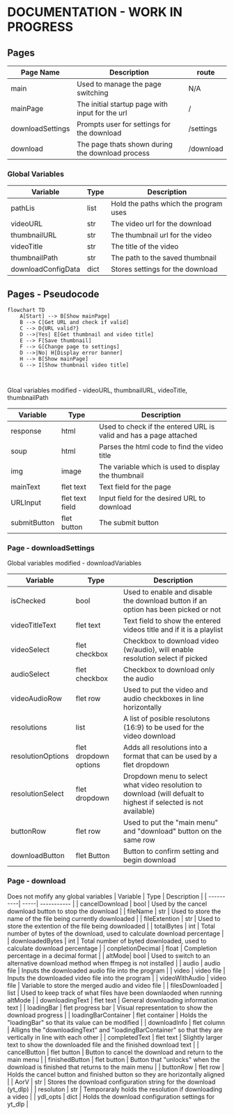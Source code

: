 # DOCUMENTATION - WORK IN PROGRESS

## Pages
| Page Name| Description | route |
| -------- | ----------- | ---- |
| main | Used to manage the page switching | N/A |
| mainPage | The initial startup page with input for the url | / |
| downloadSettings | Prompts user for settings for the download | /settings |
| download | The page thats shown during the download process | /download |


### Global Variables
| Variable  | Type | Description | 
| --------- | ---- | ----------- | 
| pathLis  | list | Hold the paths which the program uses | 
| videoURL | str | The video url for the download | 
| thumbnailURL | str | The thumbnail url for the video | 
| videoTitle | str | The title of the video | 
| thumbnailPath | str | The path to the saved thumbnail | 
| downloadConfigData | dict | Stores settings for the download | 

## Pages - Pseudocode
```mermaid
flowchart TD
    A[Start] --> B[Show mainPage]
    B --> C[Get URL and check if valid]
    C --> D{URL valid?}
    D -->|Yes| E[Get thumbnail and video title]
    E --> F[Save thumbnail]
    F --> G[Change page to settings]
    D -->|No| H[Display error banner]
    H --> B[Show mainPage]
    G --> I[Show thumbnail video title]

    
```





Gloal variables modified - videoURL, thumbnailURL, videoTitle, thumbnailPath

| Variable  | Type | Description | 
| --------- | ---- | ----------- | 
| response | html | Used to check if the entered URL is valid and has a page attached |
| soup | html | Parses the html code to find the video title |
| img | image | The variable which is used to display the thumbnail |
| mainText | flet text | Text field for the page |
| URLInput | flet text field | Input field for the desired URL to download |
| submitButton | flet button | The submit button |


### Page - downloadSettings
Global variables modified - downloadVariables

| Variable  | Type | Description | 
| --------- | ---- | ----------- | 
| isChecked | bool | Used to enable and disable the download button if an option has been picked or not | 
| videoTitleText | flet text | Text field to show the entered videos title and if it is a playlist | 
| videoSelect | flet checkbox | Checkbox to download video (w/audio), will enable resolution select if picked |
| audioSelect | flet checkbox | Checkbox to download only the audio |
| videoAudioRow | flet row | Used to put the video and audio checkboxes in line horizontally |
| resolutions | list | A list of posible resolutons (16:9) to be used for the video download |
| resolutionOptions | flet dropdown options | Adds all resolutions into a format that can be used by a flet dropdown |
| resolutionSelect | flet dropdown | Dropdown menu to select what video resolution to download (will defualt to highest if selected is not available) |
| buttonRow | flet row | Used to put the "main menu" and "download" button on the same row |
| downloadButton | flet Button | Button to confirm setting and begin download |


### Page - download 
Does not mofify any global variables 
| Variable  | Type | Description | 
| ----------| -----| ----------- | 
| cancelDownload | bool | Used by the cancel download button to stop the download |
| fileName | str | Used to store the name of the file being currently downloaded |
| fileExtention | str | Used to store the extention of the file being downloaded |
| totalBytes | int | Total number of bytes of the download, used to calculate download percentage |
| downloadedBytes | int | Total number of byted downloaded, used to calculate download percentage |
| conpletionDecimal | float | Completion percentage in a decimal format |
| altMode| bool | Used to switch to an alternative download method when ffmpeg is not installed |
| audio | audio file | Inputs the downloaded audio file into the program |
| video | video file | Inputs the downloaded video file into the program | 
| videoWithAudio | video file | Variable to store the merged audio and video file |
| filesDownloaded | list | Used to keep track of what files have been downlaoded when running altMode |
| downloadingText | flet text | General downloading information text |
| loadingBar | flet progress bar | Visual representation to show the download progress |
| loadingBarContainer | flet container | Holds the "loadingBar" so that its value can be modified |
| downloadInfo | flet column | Alligns the "downloadingText" and "loadingBarContainer" so that they are vertically in line with each other |
| completedText | flet text | Slightly larger text to show the downloaded file and the finished download text |
| cancelButton | flet button | Button to cancel the download and return to the main menu |
| finishedButton | flet button | Button that "unlocks" when the download is finished that returns to the main menu |
| buttonRow | flet row | Holds the cancel button and finished button so they are horizontally aligned |
| AorV | str | Stores the download configuration string for the download (yt_dlp) |
| resoluton | str | Temporaraly holds the resolution if downloading a video |
| ydl_opts | dict | Holds the download configuration settings for yt_dlp |
